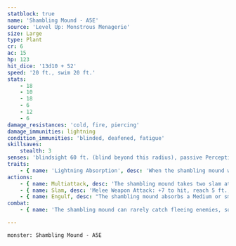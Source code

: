 ```yaml
---
statblock: true
name: 'Shambling Mound - A5E'
source: 'Level Up: Monstrous Menagerie'
size: Large
type: Plant
cr: 6
ac: 15
hp: 123
hit_dice: '13d10 + 52'
speed: '20 ft., swim 20 ft.'
stats:
    - 18
    - 10
    - 18
    - 6
    - 12
    - 6
damage_resistances: 'cold, fire, piercing'
damage_immunities: lightning
condition_immunities: 'blinded, deafened, fatigue'
skillsaves:
    stealth: 3
senses: 'blindsight 60 ft. (blind beyond this radius), passive Perception 11'
traits:
    - { name: 'Lightning Absorption', desc: 'When the shambling mound would be subjected to lightning damage, it instead regains hit points equal to the lightning damage dealt.' }
actions:
    - { name: Multiattack, desc: 'The shambling mound takes two slam attacks. If both attacks hit one Medium or smaller creature, the target is grappled (escape DC 15), and the shambling mound uses Engulf against it.' }
    - { name: Slam, desc: 'Melee Weapon Attack: +7 to hit, reach 5 ft., one target. Hit: 13 (2d8 + 4) bludgeoning damage.' }
    - { name: Engulf, desc: "The shambling mound absorbs a Medium or smaller grappled creature into its body. The engulfed creature is blinded, restrained, can't breathe, and moves with the shambling mound. At the start of each of the shambling mound's turns, the target takes 11 (2d6 + 4) bludgeoning damage." }
combat:
    - { name: 'The shambling mound can rarely catch fleeing enemies, so it tries to attack from hiding', desc: 'It makes both its slam attacks against a single creature and then Engulfs that opponent. If reduced to 30 hit points or fewer, it wilts and pretends to be dead.' }

---
```

```statblock
monster: Shambling Mound - A5E
```
